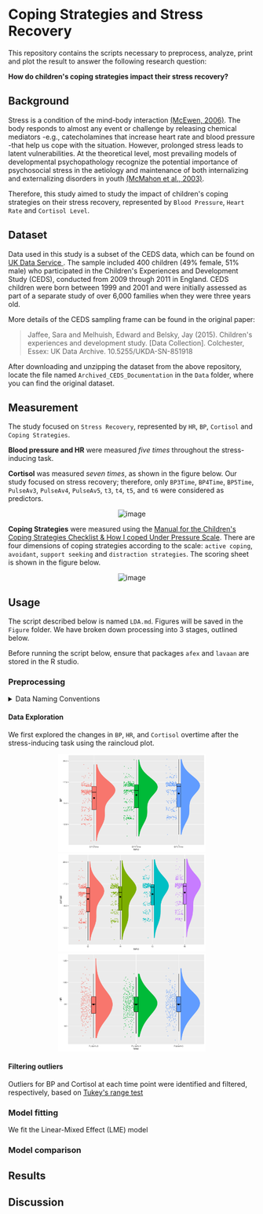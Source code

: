 # Coping Strategies and Stress Recovery
This repository contains the scripts necessary to preprocess, analyze, print and plot the result to answer the following research question: 

**How do children's coping strategies impact their stress recovery?**

## Background
Stress is a condition of the mind-body interaction [(McEwen, 2006)](https://www.ncbi.nlm.nih.gov/pmc/articles/PMC3181832/). The body responds to almost any event or challenge by releasing chemical mediators -e.g., catecholamines that increase heart rate and blood pressure -that help us cope with the situation. However, prolonged stress leads to latent vulnerabilities. At the theoretical level, most prevailing models of developmental psychopathology recognize the potential importance of psychosocial stress in the aetiology and maintenance of both internalizing and externalizing disorders in youth [(McMahon et al., 2003)](https://cdn.vanderbilt.edu/vu-my/wp-content/uploads/sites/2804/2019/04/14195723/McMahon-et-al-2003-J-of-Child-Psychology-and-Psychiatry.pdf).

Therefore, this study aimed to study the impact of children's coping strategies on their stress recovery, represented by `Blood Pressure`, `Heart Rate` and `Cortisol Level`. 

## Dataset
Data used in this study is a subset of the CEDS data, which can be found on [UK Data Service ](https://reshare.ukdataservice.ac.uk/851918/). The sample included 400 children (49% female, 51% male) who participated in the Children's Experiences and Development Study (CEDS), conducted from 2009 through 2011 in England. CEDS children were born between 1999 and 2001 and were initially assessed as part of a separate study of over 6,000 families when they were three years old. 

More details of the CEDS sampling frame can be found in the original paper: 
> Jaffee, Sara and Melhuish, Edward and Belsky, Jay (2015). Children's experiences and development study. [Data Collection]. Colchester, Essex: UK Data Archive. 10.5255/UKDA-SN-851918

After downloading and unzipping the dataset from the above repository, locate the file named `Archived_CEDS_Documentation` in the `Data` folder, where you can find the original dataset. 

## Measurement 
The study focused on `Stress Recovery`, represented by `HR`, `BP`, `Cortisol` and `Coping Strategies`. 

**Blood pressure and HR** were measured _five times_ throughout the stress-inducing task. 

**Cortisol** was measured _seven times_, as shown in the figure below. Our study focused on stress recovery; therefore, only `BP3Time`, `BP4Time`, `BP5Time`, `PulseAv3`, `PulseAv4`, `PulseAv5`, `t3`, `t4`, `t5`, and `t6` were considered as predictors.

<p align="center">
  <img width="350" alt="image" src="https://github.com/larsond513/CEDS/assets/120323717/8f17b604-6067-4942-b655-00e3e92da62c">
</p>

**Coping Strategies** were measured using the [Manual for the Children's Coping Strategies Checklist & How I coped Under Pressure Scale](https://www.yumpu.com/en/document/read/12240213/manual-for-the-childrens-coping-strategies-checklist). There are four dimensions of coping strategies according to the scale: `active coping`, `avoidant`, `support seeking` and `distraction strategies`. 
The scoring sheet is shown in the figure below.

<p align="center">
  <img width="543" alt="image" src="https://github.com/larsond513/CEDS/assets/120323717/561b161b-3ef8-431c-a890-3a9b9e62a56b">
</p>

## Usage
The script described below is named `LDA.md`. Figures will be saved in the `Figure` folder. We have broken down processing into 3 stages, outlined below.

Before running the script below, ensure that packages `afex` and `lavaan` are stored in the R studio.

### Preprocessing 
<details>

<summary>Data Naming Conventions</summary>

|Coping Strategies | Variable Given Name|
| ------------- | ------------- |
| Active Coping Strategies  | act1-12  |
| Avoidant Strategies  | av1-6  |
| Support Seeking Coping Strategies | supp1-4 |
| Distraction Strategies  | distr1-4 |

|Name in `Archived_CEDS_Documentation.csv`  | Name in our script |
| ------------- | ------------- |
| Saliva1Time  | starting_cortisol  |
| Saliva2Time  | t2  |
| Saliva3Time | t3 |
| Saliva4Time  | t4 |
| Saliva5Time | t5  |
| Saliva6Time  | t6 |
| BP1Time  | starting_BP |
|BP3Time|BP3Time| 
|BP4Time| BP4Time| 
|BP5Time|BP5Time|
| CCSC01|act1-12  |
| CCSC02  | av1 |
| CCSC03  | act2  |
| CCSC04  | act3 |
|CCSC05|av2|
|CCSC06|supp1|
|CCSC07|av3|
|CCSC08|act4|
|CCSC09|av4|
|CCSC10|supp2|
|CCSC11|act5|
|CCSC12|distr1|
|CCSC13|supp3|
|CCSC14|act6|
|CCSC15|distr2|
|CCSC16|act7|
|CCSC17|act8|
|CCSC18|supp4|
|CCSC19|av5|
|CCSC20|distr3|
|CCSC21|act9|
|CCSC22|act10|
|CCSC23|act11|
|CCSC24|av6|
|CCSC25|distr4|
|CCSC26|act12|

</details>

#### Data Exploration
We first explored the changes in `BP`, `HR`, and `Cortisol` overtime after the stress-inducing task using the raincloud plot.


<p align="center">
  <img src="Figure/raincloud_BP.png" alt="BP" width="300" height="200">
  <img src="Figure/raincloud_Cor.png" alt="Cor" width="300" height="200">
  <img src="Figure/raincloud_HR.png" alt="HR" width="300" height="200">
</p>

#### Filtering outliers
Outliers for BP and Cortisol at each time point were identified and filtered, respectively, based on [Tukey's range test](https://api.repository.cam.ac.uk/server/api/core/bitstreams/911a5707-d540-4338-9341-2fff8ea92bf5/content)

### Model fitting 
We fit the Linear-Mixed Effect (LME) model

### Model comparison

## Results

## Discussion



